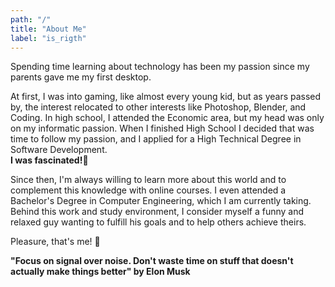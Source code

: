 ```yaml
---
path: "/"
title: "About Me"
label: "is_rigth"
---
```


Spending time learning about technology has been my passion since my parents gave me my first desktop.<br>

At first, I was into gaming, like almost every young kid, but as years passed by, the interest relocated to other interests like <span>Photoshop, Blender, and Coding.</span>
In high school, I attended the Economic area, but my head was only on my informatic passion. When I finished High School I decided that was time to follow my passion, and I applied for a High Technical Degree in Software Development.
<br>
<b>I was fascinated!🤯</b>
<br>

Since then, I'm always willing to learn more about this world and to complement this knowledge with online courses. 
I even attended a Bachelor's Degree in <span>Computer Engineering</span>, which I am currently taking.
Behind this work and study environment, I consider myself a funny and relaxed guy wanting to fulfill his goals and to help others achieve theirs.
<br>

Pleasure, that's me! 👋

<b>"Focus on signal over noise. Don't waste time on stuff that doesn't actually make things better" by Elon Musk
</b>
